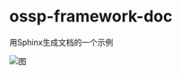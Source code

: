 # ossp-framework-doc
用Sphinx生成文档的一个示例

![图][1]

 [1]: http://jindong.io/assets/images/original/sphinx-example.jpg
